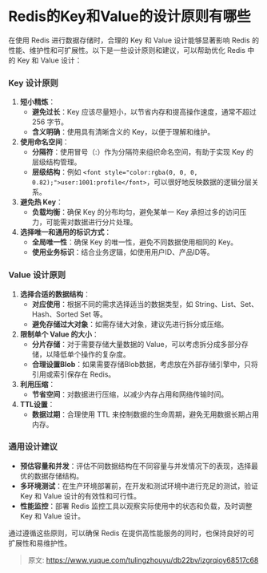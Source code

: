 # Redis的Key和Value的设计原则有哪些

<font style="color:rgba(0, 0, 0, 0.82);">在使用 Redis 进行数据存储时，合理的 Key 和 Value 设计能够显著影响 Redis 的性能、维护性和可扩展性。以下是一些设计原则和建议，可以帮助优化 Redis 中的 Key 和 Value 设计：</font>

### <font style="color:rgba(0, 0, 0, 0.82);">Key 设计原则</font>
1. **<font style="color:rgba(0, 0, 0, 0.82);">短小精炼</font>**<font style="color:rgba(0, 0, 0, 0.82);">：</font>
    - **<font style="color:rgba(0, 0, 0, 0.82);">避免过长</font>**<font style="color:rgba(0, 0, 0, 0.82);">：Key 应该尽量短小，以节省内存和提高操作速度，通常不超过 256 字节。</font>
    - **<font style="color:rgba(0, 0, 0, 0.82);">含义明确</font>**<font style="color:rgba(0, 0, 0, 0.82);">：使用具有清晰含义的 Key，以便于理解和维护。</font>
2. **<font style="color:rgba(0, 0, 0, 0.82);">使用命名空间</font>**<font style="color:rgba(0, 0, 0, 0.82);">：</font>
    - **<font style="color:rgba(0, 0, 0, 0.82);">分隔符</font>**<font style="color:rgba(0, 0, 0, 0.82);">：使用冒号（:）作为分隔符来组织命名空间，有助于实现 Key 的层级结构管理。</font>
    - **<font style="color:rgba(0, 0, 0, 0.82);">层级结构</font>**<font style="color:rgba(0, 0, 0, 0.82);">：例如</font><font style="color:rgba(0, 0, 0, 0.82);"> </font>`<font style="color:rgba(0, 0, 0, 0.82);">user:1001:profile</font>`<font style="color:rgba(0, 0, 0, 0.82);">，可以很好地反映数据的逻辑分层关系。</font>
3. **<font style="color:rgba(0, 0, 0, 0.82);">避免热 Key</font>**<font style="color:rgba(0, 0, 0, 0.82);">：</font>
    - **<font style="color:rgba(0, 0, 0, 0.82);">负载均衡</font>**<font style="color:rgba(0, 0, 0, 0.82);">：确保 Key 的分布均匀，避免某单一 Key 承担过多的访问压力，可能需对数据进行分片处理。</font>
4. **<font style="color:rgba(0, 0, 0, 0.82);">选择唯一和通用的标识方式</font>**<font style="color:rgba(0, 0, 0, 0.82);">：</font>
    - **<font style="color:rgba(0, 0, 0, 0.82);">全局唯一性</font>**<font style="color:rgba(0, 0, 0, 0.82);">：确保 Key 的唯一性，避免不同数据使用相同的 Key。</font>
    - **<font style="color:rgba(0, 0, 0, 0.82);">使用业务标识</font>**<font style="color:rgba(0, 0, 0, 0.82);">：结合业务逻辑，如使用用户ID、产品ID等。</font>

### <font style="color:rgba(0, 0, 0, 0.82);">Value 设计原则</font>
1. **<font style="color:rgba(0, 0, 0, 0.82);">选择合适的数据结构</font>**<font style="color:rgba(0, 0, 0, 0.82);">：</font>
    - **<font style="color:rgba(0, 0, 0, 0.82);">对应使用</font>**<font style="color:rgba(0, 0, 0, 0.82);">：根据不同的需求选择适当的数据类型，如 String、List、Set、Hash、Sorted Set 等。</font>
    - **<font style="color:rgba(0, 0, 0, 0.82);">避免存储过大对象</font>**<font style="color:rgba(0, 0, 0, 0.82);">：如需存储大对象，建议先进行拆分或压缩。</font>
2. **<font style="color:rgba(0, 0, 0, 0.82);">限制单个 Value 的大小</font>**<font style="color:rgba(0, 0, 0, 0.82);">：</font>
    - **<font style="color:rgba(0, 0, 0, 0.82);">分片存储</font>**<font style="color:rgba(0, 0, 0, 0.82);">：对于需要存储大量数据的 Value，可以考虑拆分成多部分存储，以降低单个操作的复杂度。</font>
    - **<font style="color:rgba(0, 0, 0, 0.82);">合理设置Blob</font>**<font style="color:rgba(0, 0, 0, 0.82);">：如果需要存储Blob数据，考虑放在外部存储引擎中，只将引用或索引保存在 Redis。</font>
3. **<font style="color:rgba(0, 0, 0, 0.82);">利用压缩</font>**<font style="color:rgba(0, 0, 0, 0.82);">：</font>
    - **<font style="color:rgba(0, 0, 0, 0.82);">节省空间</font>**<font style="color:rgba(0, 0, 0, 0.82);">：对数据进行压缩，以减少内存占用和网络传输时间。</font>
4. **<font style="color:rgba(0, 0, 0, 0.82);">TTL设置</font>**<font style="color:rgba(0, 0, 0, 0.82);">：</font>
    - **<font style="color:rgba(0, 0, 0, 0.82);">数据过期</font>**<font style="color:rgba(0, 0, 0, 0.82);">：合理使用 TTL 来控制数据的生命周期，避免无用数据长期占用内存。</font>

### <font style="color:rgba(0, 0, 0, 0.82);">通用设计建议</font>
+ **<font style="color:rgba(0, 0, 0, 0.82);">预估容量和并发</font>**<font style="color:rgba(0, 0, 0, 0.82);">：评估不同数据结构在不同容量与并发情况下的表现，选择最优的数据存储结构。</font>
+ **<font style="color:rgba(0, 0, 0, 0.82);">多环境测试</font>**<font style="color:rgba(0, 0, 0, 0.82);">：在生产环境部署前，在开发和测试环境中进行充足的测试，验证 Key 和 Value 设计的有效性和可行性。</font>
+ **<font style="color:rgba(0, 0, 0, 0.82);">性能监控</font>**<font style="color:rgba(0, 0, 0, 0.82);">：部署 Redis 监控工具以观察实际使用中的状态和负载，及时调整 Key 和 Value 设计。</font>

<font style="color:rgba(0, 0, 0, 0.82);">通过遵循这些原则，可以确保 Redis 在提供高性能服务的同时，也保持良好的可扩展性和易维护性。</font>



> 原文: <https://www.yuque.com/tulingzhouyu/db22bv/izgrqioy68517c68>